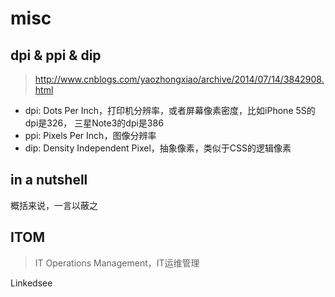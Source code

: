 # misc

## dpi & ppi & dip

> <http://www.cnblogs.com/yaozhongxiao/archive/2014/07/14/3842908.html>

* dpi: Dots Per Inch，打印机分辨率，或者屏幕像素密度，比如iPhone 5S的dpi是326， 三星Note3的dpi是386
* ppi: Pixels Per Inch，图像分辨率
* dip: Density Independent Pixel，抽象像素，类似于CSS的逻辑像素


## in a nutshell

概括来说，一言以蔽之


## ITOM

> IT Operations Management，IT运维管理

Linkedsee



